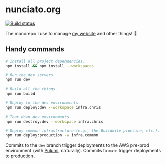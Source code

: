 # nunciato.org

[![Build status](https://badge.buildkite.com/727d92766892a97881afaca437f57e8ad71683229c5e9f446d.svg)](https://buildkite.com/cnunciato/chris-dot-nunciato-dot-org)

The monorepo I use to manage [my website](https://chris.nunciato.org) and other things! :rocket:

## Handy commands

```bash
# Install all project dependencies.
npm install && npm install --workspaces

# Run the dev servers.
npm run dev

# Build all the things.
npm run build

# Deploy to the dev environments.
npm run deploy:dev --workspace infra.chris

# Tear down dev environments.
npm run destroy:dev --workspace infra.chris

# Deploy common infrastructure (e.g., the Buildkite pipeline, etc.).
npm run deploy:production -w infra.common
```

Commits to the `dev` branch trigger deployments to the AWS pre-prod environment (with [Pulumi](https://pulumi.com/docs), naturally). Commits to `main` trigger deployments to production.
